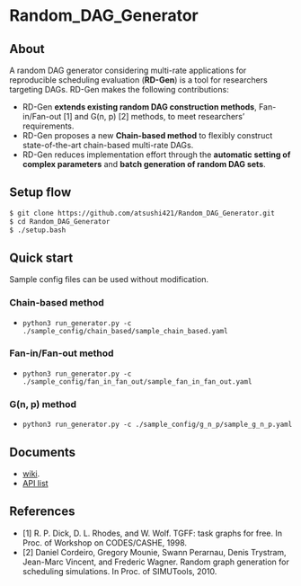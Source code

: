 # Random_DAG_Generator

## About
A random DAG generator considering multi-rate applications for reproducible scheduling evaluation (**RD-Gen**) is a tool for researchers targeting DAGs.
RD-Gen makes the following contributions:
- RD-Gen **extends existing random DAG construction methods**, Fan-in/Fan-out [1] and G(n, p) [2] methods, to meet researchers’ requirements.
- RD-Gen proposes a new **Chain-based method** to flexibly construct state-of-the-art chain-based multi-rate DAGs.
- RD-Gen reduces implementation effort through the **automatic setting of complex parameters** and **batch generation of random DAG sets**.

## Setup flow
```bash
$ git clone https://github.com/atsushi421/Random_DAG_Generator.git
$ cd Random_DAG_Generator
$ ./setup.bash
```

## Quick start
Sample config files can be used without modification.

### Chain-based method
- `python3 run_generator.py -c ./sample_config/chain_based/sample_chain_based.yaml`

### Fan-in/Fan-out method
- `python3 run_generator.py -c ./sample_config/fan_in_fan_out/sample_fan_in_fan_out.yaml`

### G(n, p) method
- `python3 run_generator.py -c ./sample_config/g_n_p/sample_g_n_p.yaml`

## Documents
- [wiki](https://github.com/azu-lab/RD-Gen/wiki).
- [API list](https://azu-lab.github.io/RD-Gen/)

## References
- [1] R. P. Dick, D. L. Rhodes, and W. Wolf. TGFF: task graphs for free. In Proc. of Workshop on CODES/CASHE, 1998.
- [2] Daniel Cordeiro, Gregory Mounie, Swann Perarnau, Denis Trystram, Jean-Marc Vincent, and Frederic Wagner. Random graph generation for scheduling simulations. In Proc. of SIMUTools, 2010.

